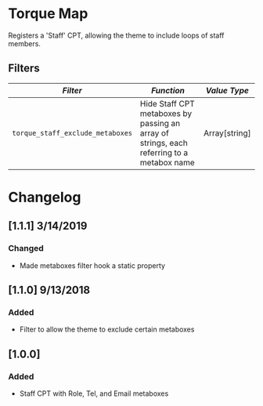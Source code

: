 # Torque Map

Registers a 'Staff' CPT, allowing the theme to include loops of staff members.

## Filters

<!-- prettier-ignore-start -->

*Filter* | *Function* | *Value Type*
--- | --- | ---
`torque_staff_exclude_metaboxes` | Hide Staff CPT metaboxes by passing an array of strings, each referring to a metabox name | Array[string]

<!-- prettier-ignore-end -->

# Changelog

## [1.1.1] 3/14/2019

### Changed

- Made metaboxes filter hook a static property

## [1.1.0] 9/13/2018

### Added

- Filter to allow the theme to exclude certain metaboxes

## [1.0.0]

### Added

- Staff CPT with Role, Tel, and Email metaboxes
